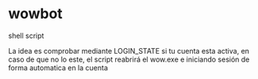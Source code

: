 # wowbot
shell script

La idea es comprobar mediante LOGIN_STATE si tu cuenta esta activa, en caso de que no lo este, el script reabrirá el wow.exe e iniciando sesión de forma automatica en la cuenta
